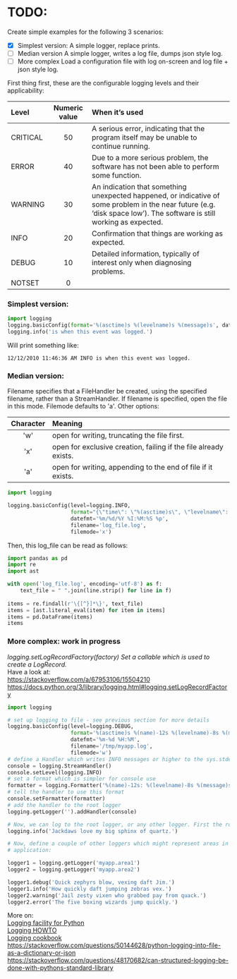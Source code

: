 # TODO:
Create simple examples for the following 3 scenarios:

- [X] Simplest version:
  A simple logger, replace prints.
- [ ] Median version
  A simple logger, writes a log file, dumps json style log.
- [ ] More complex
 Load a configuration file with log on-screen and log file + json style log.

First thing first, these are the configurable logging levels and their applicability:

<div align="center">

| Level      | Numeric value | When it’s used |
| :---       |    :---:      | :--- |
| CRITICAL   |     50        | A serious error, indicating that the program itself may be unable to continue running. |
| ERROR      |     40        | Due to a more serious problem, the software has not been able to perform some function. |
| WARNING    |     30        | An indication that something unexpected happened, or indicative of some problem in the near future (e.g. ‘disk space low’). The software is still working as expected. |
| INFO       |     20        | Confirmation that things are working as expected. |
| DEBUG      |     10        | Detailed information, typically of interest only when diagnosing problems. |
| NOTSET     |      0        |

</div>

### Simplest version:
```python
import logging
logging.basicConfig(format='%(asctime)s %(levelname)s %(message)s', datefmt='%m/%d/%Y %I:%M:%S %p', level=logging.INFO)
logging.info('is when this event was logged.')
```
Will print something like:
```
12/12/2010 11:46:36 AM INFO is when this event was logged.
```

### Median version:

Filename specifies that a FileHandler be created, using the specified filename, rather than a StreamHandler.
If filename is specified, open the file in this mode. Filemode defaults to 'a'. Other options:   


| Character | Meaning |
| :---: | :--- |
| 'w' | open for writing, truncating the file first. |
| 'x' | open for exclusive creation, failing if the file already exists. |
| 'a' | open for writing, appending to the end of file if it exists. |


```python
import logging

logging.basicConfig(level=logging.INFO,
                    format="{\"time\": \"%(asctime)s\", \"levelname\": \"%(levelname)s\", \"message\": \"%(message)s\"},",
                    datefmt='%m/%d/%Y %I:%M:%S %p',
                    filename='log_file.log',
                    filemode='x')
```
Then, this log_file can be read as follows:

```python
import pandas as pd
import re
import ast

with open('log_file.log', encoding='utf-8') as f:
    text_file = " ".join(line.strip() for line in f)
    
items = re.findall(r'\{[^}]*\}', text_file)
items = [ast.literal_eval(item) for item in items]
items = pd.DataFrame(items)
items
```

### More complex: work in progress

*logging.setLogRecordFactory(factory)
Set a callable which is used to create a LogRecord.*  
Have a look at:    
https://stackoverflow.com/a/67953106/15504210   
https://docs.python.org/3/library/logging.html#logging.setLogRecordFactory   


```python
import logging

# set up logging to file - see previous section for more details
logging.basicConfig(level=logging.DEBUG,
                    format='%(asctime)s %(name)-12s %(levelname)-8s %(message)s',
                    datefmt='%m-%d %H:%M',
                    filename='/tmp/myapp.log',
                    filemode='w')
# define a Handler which writes INFO messages or higher to the sys.stderr
console = logging.StreamHandler()
console.setLevel(logging.INFO)
# set a format which is simpler for console use
formatter = logging.Formatter('%(name)-12s: %(levelname)-8s %(message)s')
# tell the handler to use this format
console.setFormatter(formatter)
# add the handler to the root logger
logging.getLogger('').addHandler(console)

# Now, we can log to the root logger, or any other logger. First the root...
logging.info('Jackdaws love my big sphinx of quartz.')

# Now, define a couple of other loggers which might represent areas in your
# application:

logger1 = logging.getLogger('myapp.area1')
logger2 = logging.getLogger('myapp.area2')

logger1.debug('Quick zephyrs blow, vexing daft Jim.')
logger1.info('How quickly daft jumping zebras vex.')
logger2.warning('Jail zesty vixen who grabbed pay from quack.')
logger2.error('The five boxing wizards jump quickly.')
```


More on:   
[Logging facility for Python](https://docs.python.org/3/library/logging.html)  
[Logging HOWTO](https://docs.python.org/3/howto/logging.html#logging-basic-tutorial)  
[Logging cookbook](https://docs.python.org/3/howto/logging-cookbook.html)  
https://stackoverflow.com/questions/50144628/python-logging-into-file-as-a-dictionary-or-json  
https://stackoverflow.com/questions/48170682/can-structured-logging-be-done-with-pythons-standard-library  
